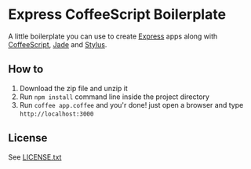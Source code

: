 # Express CoffeeScript Boilerplate

A little boilerplate you can use to create [Express](http://www.expressjs.com) apps along with [CoffeeScript](http://www.coffeescript.org), [Jade](http://jade-lang.com/) and [Stylus](http://learnboost.github.com/stylus).

## How to
1. Download the zip file and unzip it
2. Run `npm install` command line inside the project directory
3. Run `coffee app.coffee` and you'r done! just open a browser and type `http://localhost:3000`

## License
See [LICENSE.txt](https://raw.github.com/dciccale/express-coffee-bp/master/LICENSE.txt)